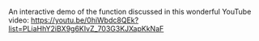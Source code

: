 An interactive demo of the function discussed in this wonderful YouTube video: https://youtu.be/0hiWbdc8QEk?list=PLiaHhY2iBX9g6KIvZ_703G3KJXapKkNaF